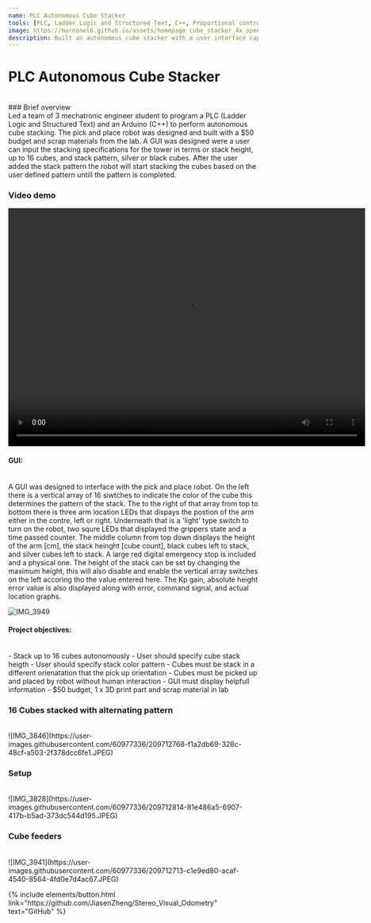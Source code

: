 ```yaml
---
name: PLC Autonomous Cube Stacker
tools: [PLC, Ladder Logic and Structured Text, C++, Proportional control, Mechatronics]
image: https://marnonel6.github.io/assets/homepage_cube_stacker_4x_speed_indicator.gif
description: Built an autonomous cube stacker with a user interface capable of stacking 16 cubes.
---
```


# PLC Autonomous Cube Stacker
<br>
### Brief overview
<br>
Led a team of 3 mechatronic engineer student to program a PLC (Ladder Logic and Structured Text) and an Arduino (C++) to perform autonomous cube stacking. The pick and place robot was designed and built with a $50 budget and scrap materials from the lab. A GUI was designed were a user can input the stacking specifications for the tower in terms or stack height, up to 16 cubes, and stack pattern, silver or black cubes. After the user added the stack pattern the robot will start stacking the cubes based on the user defined pattern untill the pattern is completed. 

### Video demo
<!-- {% include elements/video.html id="k9cyyoGHMWg" %} -->

<video width="720" height="480" controls="controls">
  <source src="https://user-images.githubusercontent.com/60977336/209709728-f2af391d-850f-4d6b-9443-56a8572f6afc.mp4" type="video/mp4">
</video>

#### GUI:
<br>
A GUI was designed to interface with the pick and place robot. On the left there is a vertical array of 16 siwtches to indicate the color of the cube this determines the pattern of the stack. The to the right of that array from top to bottom there is three arm location LEDs that dispays the postion of the arm either in the contre, left or right. Underneath that is a 'light' type switch to turn on the robot, two squre LEDs that displayed the grippers state and a time passed counter. The middle column from top down displays the height of the arm [cm], the stack heinght [cube count], black cubes left to stack, and silver cubes left to stack. A large red digital emergency stop is included and a physical one. The height of the stack can be set by changing the maximum height, this will also disable and enable the vertical array switches on the left accoring tho the value entered here. The Kp gain, absolute height error value is also displayed along with error, command signal, and actual location graphs.

![IMG_3949](https://user-images.githubusercontent.com/60977336/209710214-4d427c01-0b0a-4420-b75c-1668a01d0b2a.JPEG)

#### Project objectives:
<br>
- Stack up to 16 cubes autonomously
- User should specify cube stack heigth
- User should specify stack color pattern
- Cubes must be stack in a different orienatation that the pick up orientation
- Cubes must be picked up and placed by robot without human interaction
- GUI must display helpfull information
- $50 budget, 1 x 3D print part and scrap material in lab

### 16 Cubes stacked with alternating pattern
<br>
![IMG_3846](https://user-images.githubusercontent.com/60977336/209712768-f1a2db69-328c-48cf-a503-2f378dcc6fe1.JPEG)

### Setup
<br>
![IMG_3828](https://user-images.githubusercontent.com/60977336/209712814-81e486a5-6907-417b-b5ad-373dc544d195.JPEG)

### Cube feeders
<br>
![IMG_3941](https://user-images.githubusercontent.com/60977336/209712713-c1e9ed80-acaf-4540-8564-4fd0e7d4ac67.JPEG)

<p class="text-center">
{% include elements/button.html link="https://github.com/JiasenZheng/Stereo_Visual_Odometry" text="GitHub" %}
</p>
